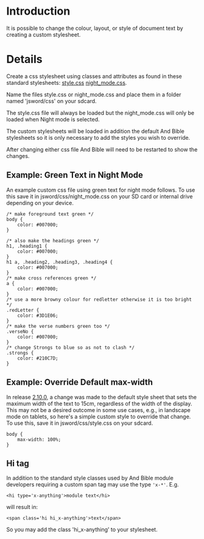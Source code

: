 # Introduction #

It is possible to change the colour, layout, or style of document text by creating a custom stylesheet.

# Details #

Create a css stylesheet using classes and attributes as found in these standard stylesheets: [style.css](https://github.com/mjdenham/and-bible/blob/master/AndBible/assets/web/style.css) [night\_mode.css](https://github.com/mjdenham/and-bible/blob/master/AndBible/assets/web/night_mode.css).

Name the files style.css or night\_mode.css and place them in a folder named 'jsword/css' on your sdcard.

The style.css file will always be loaded but the night\_mode.css will only be loaded when Night mode is selected.

The custom stylesheets will be loaded in addition the default And Bible stylesheets so it is only necessary to add the styles you wish to override.

After changing either css file And Bible will need to be restarted to show the changes.

## Example: Green Text in Night Mode ##
An example custom css file using green text for night mode follows.  To use this save it in jsword/css/night\_mode.css on your SD card or internal drive depending on your device.
```
/* make foreground text green */
body {
	color: #007000;
}

/* also make the headings green */
h1, .heading1 {
	color: #007000;
}
h1 a, .heading2, .heading3, .heading4 {
	color: #007000;
}
/* make cross references green */
a {
	color: #007000;
}
/* use a more browny colour for redletter otherwise it is too bright */
.redLetter {
	color: #3D1E06;
}
/* make the verse numbers green too */
.verseNo {
	color: #007000;
}
/* change Strongs to blue so as not to clash */
.strongs {
	color: #210C7D;
}
```
## Example: Override Default max-width ##
In release [2.10.0](https://github.com/mjdenham/and-bible/releases/tag/build-02.10.00), a change was made to the default style sheet that sets the maximum width of the text to 15cm, regardless of the width of the display. This may not be a desired outcome in some use cases, e.g., in landscape mode on tablets, so here's a simple custom style to override that change. To use this, save it in jsword/css/style.css on your sdcard.
```
body {
	max-width: 100%;
}
```
## Hi tag ##
In addition to the standard style classes used by And Bible module developers requiring a custom span tag may use the type `'x-*'`.
E.g.
```
<hi type='x-anything'>module text</hi> 
```
will result in:
```
<span class='hi hi_x-anything'>text</span>
```
So you may add the class 'hi\_x-anything' to your stylesheet.